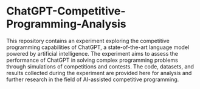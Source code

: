 # ChatGPT-Competitive-Programming-Analysis

This repository contains an experiment exploring the competitive programming capabilities of ChatGPT, a state-of-the-art language model powered by artificial intelligence. The experiment aims to assess the performance of ChatGPT in solving complex programming problems through simulations of competitions and contests. The code, datasets, and results collected during the experiment are provided here for analysis and further research in the field of AI-assisted competitive programming.
